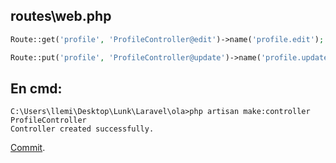 ## routes\web.php
```php
Route::get('profile', 'ProfileController@edit')->name('profile.edit');

Route::put('profile', 'ProfileController@update')->name('profile.update');
```

## En cmd:
```
C:\Users\llemi\Desktop\Lunk\Laravel\ola>php artisan make:controller ProfileController
Controller created successfully.
```

[Commit](https://github.com/JuanDMeGon/Laravel-desde-Cero/commit/ea75b824431205d8cd8c6c903eaf5302717efdf6).